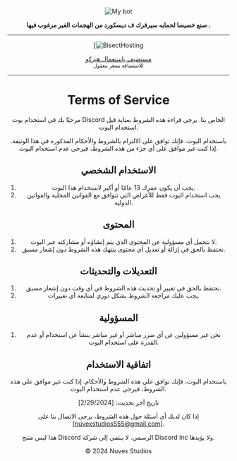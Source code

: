 <div align="center">
<br>

![My bot](https://cdn.discordapp.com/attachments/1212033139208228884/1212825164685910107/image.png?ex=65f33e74&is=65e0c974&hm=c5c5c8a538879647d6c1e950995ac0b52185d04e33bdcb0ed580fb275b7e66b4&)

**صنع خصيصا لحمايه سيرفرك ف ديسكورد من الهجمات الغير مرغوب فيها .**

---

[![BisectHosting](https://entrision.com/images/jpg/blog/heroku-banner-f7c1e60a.jpg)

<a href="https://www.heroku.com/">مستضيف باستعمال هيركو</a>
<br>
<sub>للاستضافه بسعر معقول</sub>

---

# Terms of Service

مرحبًا بك في استخدام بوت Discord الخاص بنا. يرجى قراءة هذه الشروط بعناية قبل استخدام البوت.

باستخدام البوت، فإنك توافق على الالتزام بالشروط والأحكام المذكورة في هذا الوثيقة. إذا كنت غير موافق على أي جزء من هذه الشروط، فيرجى عدم استخدام البوت.

## الاستخدام الشخصي

1. يجب أن يكون عمرك 13 عامًا أو أكبر لاستخدام هذا البوت.
2. يجب استخدام البوت فقط للأغراض التي تتوافق مع القوانين المحلية والقوانين الدولية.

## المحتوى

1. لا نتحمل أي مسؤولية عن المحتوى الذي يتم إنشاؤه أو مشاركته عبر البوت.
2. نحتفظ بالحق في إزالة أو تعديل أي محتوى ينتهك هذه الشروط دون إشعار مسبق.

## التعديلات والتحديثات

1. نحتفظ بالحق في تغيير أو تحديث هذه الشروط في أي وقت دون إشعار مسبق.
2. يجب عليك مراجعة الشروط بشكل دوري لمتابعة أي تغييرات.

## المسؤولية

1. نحن غير مسؤولين عن أي ضرر مباشر أو غير مباشر ينشأ عن استخدام أو عدم القدرة على استخدام البوت.

## اتفاقية الاستخدام

باستخدام البوت، فإنك توافق على هذه الشروط والأحكام. إذا كنت غير موافق على هذه الشروط، فيرجى عدم استخدام البوت.

تاريخ آخر تحديث: [2/29/2024]

إذا كان لديك أي أسئلة حول هذه الشروط، يرجى الاتصال بنا على [nuvexstudios555@gmail.com].

هذا ليس منتج Discord الرسمي. لا ينتمي إلى شركة Discord Inc ولا يؤيدها.

© 2024 Nuvex Studios

